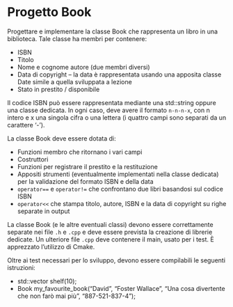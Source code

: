 # Progetto Book

Progettare e implementare la classe Book che rappresenta un libro in una biblioteca. Tale classe ha membri per contenere:

- ISBN
- Titolo
- Nome e cognome autore (due membri diversi)
- Data di copyright – la data è rappresentata usando una apposita classe Date 
  simile a quella sviluppata a lezione
- Stato in prestito / disponibile

Il codice ISBN può essere rappresentata mediante una std::string oppure una classe dedicata. In ogni caso, deve avere il formato `n-n-n-x`,
con n intero e x una singola cifra o una lettera (i quattro campi sono separati da un carattere ‘-’).

La classe Book deve essere dotata di:

- Funzioni membro che ritornano i vari campi
- Costruttori
- Funzioni per registrare il prestito e la restituzione
- Appositi strumenti (eventualmente implementati nella classe dedicata) per la 
  validazione del formato ISBN e della data
- `operator==` e `operator!=` che confrontano due libri basandosi sul codice ISBN
- `operator<<` che stampa titolo, autore, ISBN e la data di copyright su righe separate in output

La classe Book (e le altre eventuali classi) devono essere correttamente separate nei file `.h` e `.cpp` e deve essere prevista la creazione di librerie dedicate.
Un ulteriore file `.cpp` deve contenere il main, usato per i test. È apprezzato l’utilizzo di Cmake.

Oltre ai test necessari per lo sviluppo, devono essere compilabili le seguenti istruzioni:

- std::vector<Book> shelf(10);
- Book my_favourite_book(“David”, “Foster Wallace”, “Una cosa divertente 
  che non farò mai più”, “887-521-837-4”);

